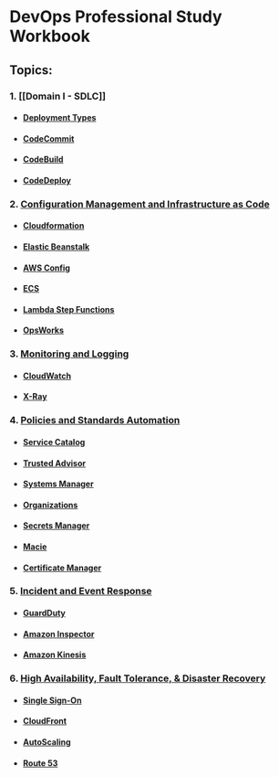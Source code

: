 # DevOps Professional Study Workbook

## Topics:
### 1. [[Domain I - SDLC]]
  - #### [Deployment Types](Domain%201%20-%20SDLC.md#Deployment-Types)
  - #### [CodeCommit](Domain%201%20-%20SDLC.md#CodeCommit)
  - #### [CodeBuild](Domain%201%20-%20SDLC.md#CodeBuild)
  - #### [CodeDeploy](Domain%201%20-%20SDLC.md#CodeDeploy)
### 2. [Configuration Management and Infrastructure as Code](Domain%202%20-%20ConfigInfrastructure.md)
  - #### [Cloudformation](Domain%202%20-%20ConfigInfrastructure.md#Cloudformation)
  - #### [Elastic Beanstalk](Domain%202%20-%20ConfigInfrastructure.md#Elastic-Beanstalk)
  - #### [AWS Config](Domain%202%20-%20ConfigInfrastructure.md#AWS-config)
  - #### [ECS](Domain%202%20-%20ConfigInfrastructure.md#ECS)
  - #### [Lambda Step Functions](Domain%202%20-%20ConfigInfrastructure.md#Lambda-Step-Functions)
  - #### [OpsWorks](Domain%202%20-%20ConfigInfrastructure.md#OpsWorks)

### 3. [Monitoring and Logging](Monitoring%20Logging.md)
  - #### [CloudWatch](Monitoring%20Logging.md#CloudWatch)
  - #### [X-Ray](Monitoring%20Logging.md#X-Ray)

### 4. [Policies and Standards Automation](Policy.md)
  - #### [Service Catalog](Policy.md#Service-Catalog)
  - #### [Trusted Advisor](Policy.md#Trusted-Advisor)
  - #### [Systems Manager](Policy.md#Systems-Manager)
  - #### [Organizations](Policy.md#Organizations)
  - #### [Secrets Manager](Policy.md#Secrets-Manager)
  - #### [Macie](Policy.md#Macie)
  - #### [Certificate Manager](Policy.md#Certificate-Manager)

### 5. [Incident and Event Response](Incident.md)
  - #### [GuardDuty](Incident.md#GuardDuty)
  - #### [Amazon Inspector](Incident.md#Amazon-Inspector)
  - #### [Amazon Kinesis](Incident.md#Amazon-Kinesis)

### 6. [High Availability, Fault Tolerance, & Disaster Recovery](HighAvail.md)
  - #### [Single Sign-On](HighAvail.md#Single-Sign-On)
  - #### [CloudFront](HighAvail.md#CloudFront)
  - #### [AutoScaling](HighAvail.md#AutoScaling)
  - #### [Route 53](HighAvail.md#Route-53)
